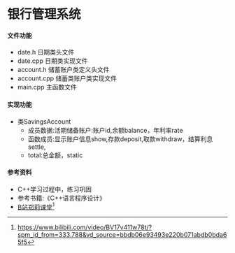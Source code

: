 # 银行管理系统
#### 文件功能
* date.h  日期类头文件
* date.cpp 日期类实现文件
* account.h  储蓄账户类定义头文件
* account.cpp 储蓄类账户类实现文件
* main.cpp   主函数文件

#### 实现功能
* 类SavingsAccount
	* 成员数据:活期储备账户:账户id,余额balance，年利率rate
	* 函数成员:显示账户信息show,存款deposit,取款withdraw，结算利息settle,
	* total:总金额，static




#### 参考资料
* C++学习过程中，练习巩固
* 参考书籍:《C++语言程序设计》
* [B站郑莉课堂](https://www.bilibili.com/video/BV17v411w78t/?spm_id_from=333.788&vd_source=bbdb06e93493e220b071abdb0bda65f5)[^1]


[^1]:https://www.bilibili.com/video/BV17v411w78t/?spm_id_from=333.788&vd_source=bbdb06e93493e220b071abdb0bda65f5
